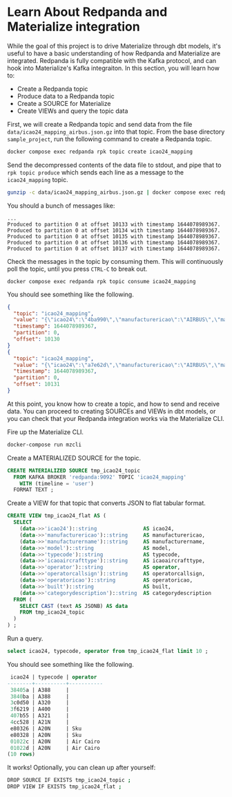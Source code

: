 # Learn About Redpanda and Materialize integration

While the goal of this project is to drive Materialize through dbt models, it's useful to
have a basic understanding of how Redpanda and Materialize are integrated. Redpanda is fully compatible
with the Kafka protocol, and can hook into Materialize's Kafka integraiton. In this section,
you will learn how to:
- Create a Redpanda topic
- Produce data to a Redpanda topic
- Create a SOURCE for Materialize
- Create VIEWs and query the topic data

First, we will create a Redpanda topic and send data from the file `data/icao24_mapping_airbus.json.gz`
into that topic. From the base directory `sample_project`, run the following command to create a Redpanda topic.

```bash
docker compose exec redpanda rpk topic create icao24_mapping
```

Send the decompressed contents of the data file to stdout, and pipe that to `rpk topic produce` which
sends each line as a message to the `icao24_mapping` topic.

```bash
gunzip -c data/icao24_mapping_airbus.json.gz | docker compose exec redpanda rpk topic produce icao24_mapping
```

You should a bunch of messages like:
```
...
Produced to partition 0 at offset 10133 with timestamp 1644078989367.
Produced to partition 0 at offset 10134 with timestamp 1644078989367.
Produced to partition 0 at offset 10135 with timestamp 1644078989367.
Produced to partition 0 at offset 10136 with timestamp 1644078989367.
Produced to partition 0 at offset 10137 with timestamp 1644078989367.
```

Check the messages in the topic by consuming them.
This will continuously poll the topic, until you press `CTRL-C` to break out.

```
docker compose exec redpanda rpk topic consume icao24_mapping
```

You should see something like the following.
```json
{
  "topic": "icao24_mapping",
  "value": "{\"icao24\":\"4ba990\",\"manufacturericao\":\"AIRBUS\",\"manufacturername\":\"Airbus\",\"model\":\"Airbus A319 132\",\"typecode\":\"A319\",\"icaoaircrafttype\":\"L2J\",\"operator\":\"\",\"operatorcallsign\":\"TURKAIR\",\"operatoricao\":\"THY\",\"built\":\"\",\"categorydescription\":\"No ADS-B Emitter Category Information\"}",
  "timestamp": 1644078989367,
  "partition": 0,
  "offset": 10130
}
{
  "topic": "icao24_mapping",
  "value": "{\"icao24\":\"a7e62d\",\"manufacturericao\":\"AIRBUS\",\"manufacturername\":\"Airbus\",\"model\":\"A320-232\",\"typecode\":\"A320\",\"icaoaircrafttype\":\"L2J\",\"operator\":\"Spirit Airlines\",\"operatorcallsign\":\"SPIRIT WINGS\",\"operatoricao\":\"NKS\",\"built\":\"2011-01-01\",\"categorydescription\":\"No ADS-B Emitter Category Information\"}",
  "timestamp": 1644078989367,
  "partition": 0,
  "offset": 10131
}
```

At this point, you know how to create a topic, and how to send and receive data.
You can proceed to creating SOURCEs and VIEWs in dbt models, or you can check that
your Redpanda integration works via the Materialize CLI.

Fire up the Materialize CLI.

```bash
docker-compose run mzcli
```

Create a MATERIALIZED SOURCE for the topic.

```sql
CREATE MATERIALIZED SOURCE tmp_icao24_topic
  FROM KAFKA BROKER 'redpanda:9092' TOPIC 'icao24_mapping'
    WITH (timeline = 'user')
  FORMAT TEXT ;
```

Create a VIEW for that topic that converts JSON to flat tabular format.

```sql
CREATE VIEW tmp_icao24_flat AS (
  SELECT
    (data->>'icao24')::string               AS icao24,
    (data->>'manufacturericao')::string     AS manufacturericao,
    (data->>'manufacturername')::string     AS manufacturername,
    (data->>'model')::string                AS model,
    (data->>'typecode')::string             AS typecode,
    (data->>'icaoaircrafttype')::string     AS icaoaircrafttype,
    (data->>'operator')::string             AS operator,
    (data->>'operatorcallsign')::string     AS operatorcallsign,
    (data->>'operatoricao')::string         AS operatoricao,
    (data->>'built')::string                AS built,
    (data->>'categorydescription')::string  AS categorydescription
  FROM (
    SELECT CAST (text AS JSONB) AS data
    FROM tmp_icao24_topic
  )
) ;
```

Run a query.

```sql
select icao24, typecode, operator from tmp_icao24_flat limit 10 ;
```

You should see something like the following.

```sql
 icao24 | typecode | operator
--------+----------+-----------
 38405a | A388     |
 3840ba | A388     |
 3c0d50 | A320     |
 3f6219 | A400     |
 407b55 | A321     |
 4cc528 | A21N     |
 e80326 | A20N     | Sku
 e80328 | A20N     | Sku
 01022c | A20N     | Air Cairo
 01022d | A20N     | Air Cairo
(10 rows)
```

It works! Optionally, you can clean up after yourself:

```bash
DROP SOURCE IF EXISTS tmp_icao24_topic ;
DROP VIEW IF EXISTS tmp_icao24_flat ;
```
